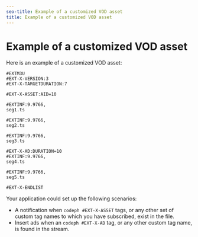 ```yaml
---
seo-title: Example of a customized VOD asset
title: Example of a customized VOD asset
---
```


# Example of a customized VOD asset

Here is an example of a customized VOD asset:

```
#EXTM3U
#EXT-X-VERSION:3
#EXT-X-TARGETDURATION:7
 
#EXT-X-ASSET:AID=10
 
#EXTINF:9.9766,
seg1.ts
 
#EXTINF:9.9766,
seg2.ts
 
#EXTINF:9.9766,
seg3.ts
 
#EXT-X-AD:DURATION=10
#EXTINF:9.9766,
seg4.ts
 
#EXTINF:9.9766,
seg5.ts
 
#EXT-X-ENDLIST
```
Your application could set up the following scenarios:

* A notification when `codeph #EXT-X-ASSET` tags, or any other set of custom tag names to which you have subscribed, exist in the file.
* Insert ads when an `codeph #EXT-X-AD` tag, or any other custom tag name, is found in the stream.
